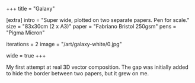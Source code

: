 +++
title = "Galaxy"

[extra]
intro = "Super wide, plotted on two separate papers. Pen for scale."
size = "83x30cm (2 x A3)"
paper = "Fabriano Bristol 250gsm"
pens = "Pigma Micron"

iterations = 2
image = "/art/galaxy-white/0.jpg"

wide = true
+++

My first attempt at real 3D vector composition. The gap was initially added to hide the border between two papers, but it grew on me.
